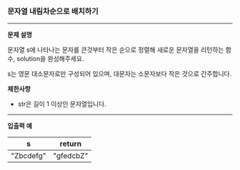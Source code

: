 ### 문자열 내림차순으로 배치하기

***

**문제 설명**

문자열 s에 나타나는 문자를 큰것부터 작은 순으로 정렬해 새로운 문자열을 리턴하는 함수, solution을 완성해주세요.

s는 영문 대소문자로만 구성되어 있으며, 대문자는 소문자보다 작은 것으로 간주합니다.

**제한사항**

- str은 길이 1 이상인 문자열입니다.

***

**입출력 예**

s|return
---|---|
"Zbcdefg"|"gfedcbZ"
